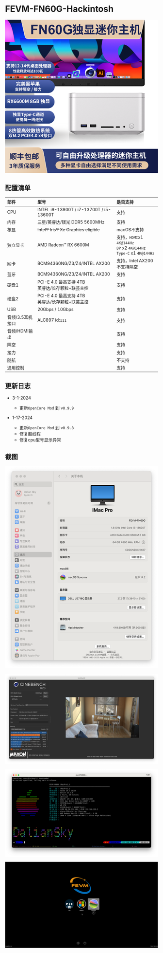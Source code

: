 # FEVM-FN60G-Hackintosh

[![taobao](./ScreenShots/FN60G_taobao.png)](https://item.taobao.com/item.htm?id=758958605757)

## 配置清单

| 部件             | 型号                                    | 是否支持                                                     |
| :--------------- | :-------------------------------------- | :----------------------------------------------------------- |
| CPU              | INTEL i9-13900T / i7-13700T / i5-13600T | 支持                                                         |
| 内存             | 三星/英睿达/镁光 DDR5 5600MHz                        | 支持                                                         |
| 核显             | ~~Intel® Iris® Xe Graphics eligible~~   | macOS不支持                                                  |
| 独立显卡         | AMD Radeon™ RX 6600M                    | 支持，`HDMI`x1 `4K@144Hz`<br />`DP` x2 `4K@144Hz`<br />`Type-C` x1 `4K@144Hz` |
| 网卡             | BCM94360NG/Z3/Z4/INTEL AX200            | 支持，Intel AX200不支持隔空                                  |
| 蓝牙             | BCM94360NG/Z3/Z4/INTEL AX200            | 支持                                                         |
| 硬盘1            | PCI-E 4.0 最高支持 4TB<br />英睿达/长存颗粒+联芸主控                  | 支持                                                         |
| 硬盘2            | PCI-E 4.0 最高支持 4TB<br />英睿达/长存颗粒+联芸主控                  | 支持                                                         |
| USB              | 20Gbps / 10Gbps                         | 支持                                                         |
| 音频/3.5耳机接口 | ALC897 id:`111`                         | 支持                                                         |
| 音频/HDMI输出    |                                         | 支持                                                         |
| 隔空             |                                         | 支持                                                         |
| 接力             |                                         | 支持                                                         |
| 随航             |                                         | 不支持                                       |
| 通用控制         |                                         | 支持                                                         |



## 更新日志

- 3-1-2024

  - 更新`OpenCore Mod` 到 `v0.9.9`
  
- 1-17-2024

  - 更新`OpenCore Mod` 到 `v0.9.8`
  - 修复超线程
  - 修复cpu型号显示异常

  

## 截图

![About_FN60G](./ScreenShots/About_FN60G.png)

![R23_for_13900T](./ScreenShots/R23_for_13900T.jpg)

![iTerm2](./ScreenShots/iTerm2.png)

![OC](./ScreenShots/OC.png)

